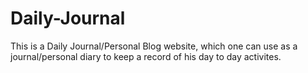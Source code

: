 # Daily-Journal
This is a Daily Journal/Personal Blog website, which one can use as a journal/personal diary to keep a record of his day to day activites.
